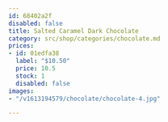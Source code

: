 ```yaml
---
id: 68402a2f
disabled: false
title: Salted Caramel Dark Chocolate
category: src/shop/categories/chocolate.md
prices:
- id: 01edfa38
  label: "$10.50"
  price: 10.5
  stock: 1
  disabled: false
images:
- "/v1613194579/chocolate/chocolate-4.jpg"

---
```

